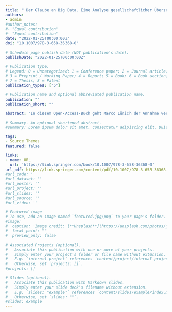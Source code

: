 ```yaml
---
title: " Der Glaube an Big Data. Eine Analyse gesellschaftlicher Überzeugungen von Erkenntnis- und Nutzengewinnen aus digitalen Daten"
authors:
- admin
#author_notes:
#- "Equal contribution"
#- "Equal contribution"
date: "2022-01-25T00:00:00Z"
doi: "10.1007/978-3-658-36368-0"

# Schedule page publish date (NOT publication's date).
publishDate: "2022-01-25T00:00:00Z"

# Publication type.
# Legend: 0 = Uncategorized; 1 = Conference paper; 2 = Journal article;
# 3 = Preprint / Working Paper; 4 = Report; 5 = Book; 6 = Book section;
# 7 = Thesis; 8 = Patent
publication_types: ["5"]

# Publication name and optional abbreviated publication name.
publication: ""
publication_short: ""

abstract: "In diesem Open-Access-Buch geht Marco Lünich der Annahme verbreiteter Glaubensüberzeugungen von der Qualität und Wirkmächtigkeit von Big Data nach und analysiert die miteinander in Bezug stehenden gesellschaftlichen Überzeugungen von Erkenntnis- und Nutzengewinnen aus Big Data. Das Aufkommen der digitalen Gesellschaft ist eng verbunden mit wirkmächtigen Narrativen wie etwa der Informations- und Wissensgesellschaft. In diesem Zusammenhang wird auch die Möglichkeit der weitreichenden Sammlung und Auswertung von großen digitalen Datenbeständen betont, den sogenannten Big Data. Hervorgehoben wird dabei die besondere Bedeutung von Big Data für die gesellschaftliche Erkenntnis- und Wissensproduktion und den hieraus gezogenen Nutzen. Daher wurde in der Literatur vielfach vermutet, dass sich die Überzeugung von den vermeintlichen Konsequenzen einer Quantifizierung der Welt und vor allem des Sozialen auch in den Köpfen der Menschen verfängt und hierdurch einstellungs- und handlungsrelevant wird. Dieser vermutete Zusammenhang wird im vorliegenden Buch in unterschiedlichen Forschungszusammenhängen des Einsatzes von Technologien Künstlicher Intelligenz empirisch geprüft."

# Summary. An optional shortened abstract.
#summary: Lorem ipsum dolor sit amet, consectetur adipiscing elit. Duis posuere tellus ac convallis placerat. Proin tincidunt magna sed ex sollicitudin condimentum.

tags:
- Source Themes
featured: false

links:
- name: URL
  url: 'https://link.springer.com/book/10.1007/978-3-658-36368-0'
url_pdf: https://link.springer.com/content/pdf/10.1007/978-3-658-36368-0.pdf
#url_code: ''
#url_dataset: ''
#url_poster: ''
#url_project: ''
#url_slides: ''
#url_source: ''
#url_video: ''

# Featured image
# To use, add an image named `featured.jpg/png` to your page's folder. 
#image:
#  caption: 'Image credit: [**Unsplash**](https://unsplash.com/photos/jdD8gXaTZsc)'
#  focal_point: ""
#  preview_only: false

# Associated Projects (optional).
#   Associate this publication with one or more of your projects.
#   Simply enter your project's folder or file name without extension.
#   E.g. `internal-project` references `content/project/internal-project/index.md`.
#   Otherwise, set `projects: []`.
#projects: []

# Slides (optional).
#   Associate this publication with Markdown slides.
#   Simply enter your slide deck's filename without extension.
#   E.g. `slides: "example"` references `content/slides/example/index.md`.
#   Otherwise, set `slides: ""`.
#slides: example
---
```

